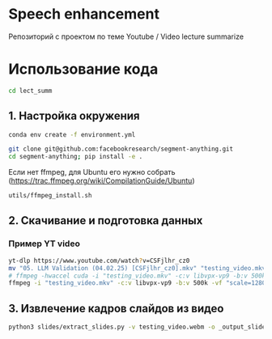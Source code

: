 # Speech enhancement
Репозиторий с проектом по теме Youtube / Video lecture summarize


 
# Использование кода

```bash
cd lect_summ
```

## 1. Настройка окружения

```bash
conda env create -f environment.yml

```

```bash
git clone git@github.com:facebookresearch/segment-anything.git
cd segment-anything; pip install -e .

```

Если нет ffmpeg, для Ubuntu его нужно собрать (https://trac.ffmpeg.org/wiki/CompilationGuide/Ubuntu)

```bash
utils/ffmpeg_install.sh
```


## 2. Скачивание и подготовка данных
### Пример YT video
```bash
yt-dlp https://www.youtube.com/watch?v=CSFjlhr_cz0
mv "05. LLM Validation (04.02.25) [CSFjlhr_cz0].mkv" "testing_video.mkv"
# ffmpeg -hwaccel cuda -i "testing_video.mkv" -c:v libvpx-vp9 -b:v 500k -vf "scale=1280:720" -c:a aac -b:a 64k "testing_video.webm"
ffmpeg -i "testing_video.mkv" -c:v libvpx-vp9 -b:v 500k -vf "scale=1280:720" -c:a libvorbus -b:a 64k "testing_video.webm"


```

## 3. Извлечение кадров слайдов из видео
```bash
python3 slides/extract_slides.py -v testing_video.webm -o _output_slides -f frame_files.txt
```
